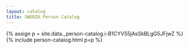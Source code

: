 ```yaml
---
layout: catalog
title: SWERIK Person Catalog
---
```

{% assign p = site.data._person-catalog.i-B1CYV55jAsSkBLgG5JFjwZ %}
{% include person-catalog.html p=p %}

